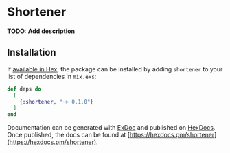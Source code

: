 # Shortener

**TODO: Add description**

## Installation

If [available in Hex](https://hex.pm/docs/publish), the package can be installed
by adding `shortener` to your list of dependencies in `mix.exs`:

```elixir
def deps do
  [
    {:shortener, "~> 0.1.0"}
  ]
end
```

Documentation can be generated with [ExDoc](https://github.com/elixir-lang/ex_doc)
and published on [HexDocs](https://hexdocs.pm). Once published, the docs can
be found at [https://hexdocs.pm/shortener](https://hexdocs.pm/shortener).

